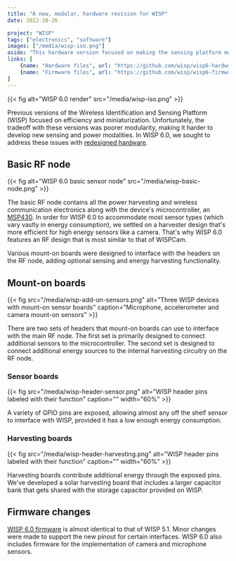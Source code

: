 ```yaml
---
title: "A new, modular, hardware revision for WISP"
date: 2022-10-26

project: "WISP"
tags: ["electronics", "software"]
images: ["/media/wisp-iso.png"]
aside: "This hardware version focused on making the sensing platform more modular. RF functionality is handled by a common board and optional mount-on boards add additional sensors."
links: [
    {name: "Hardware files", url: "https://github.com/wisp/wisp6-hardware", icon: github},
    {name: "Firmware files", url: "https://github.com/wisp/wisp6-firmware", icon: github},
]
---
```


{{< fig alt="WISP 6.0 render" src="/media/wisp-iso.png" >}}

Previous versions of the Wireless Identification and Sensing Platform (WISP) focused on efficiency and miniaturization. Unfortunately, the tradeoff with these versions was poorer modularity, making it harder to develop new sensing and power modalities. In WISP 6.0, we sought to address these issues with [redesigned hardware](https://github.com/wisp/wisp6-hardware).

## Basic RF node

{{< fig alt="WISP 6.0 basic sensor node" src="/media/wisp-basic-node.png" >}}

The basic RF node contains all the power harvesting and wireless communication electronics along with the device's microcontroller, an [MSP430](https://www.ti.com/product/MSP430FR5969). In order for WISP 6.0 to accommodate most sensor types (which vary vastly in energy consumption), we settled on a harvester design that's more efficient for high energy sensors like a camera. That's why WISP 6.0 features an RF design that is most similar to that of WISPCam.

Various mount-on boards were designed to interface with the headers on the RF node, adding optional sensing and energy harvesting functionality.

## Mount-on boards

{{< fig src="/media/wisp-add-on-sensors.png" alt="Three WISP devices with mount-on sensor boards" caption="Microphone, accelerometer and camera mount-on sensors" >}}

There are two sets of headers that mount-on boards can use to interface with the main RF node. The first set is primarily designed to connect additional sensors to the microcontroller. The second set is designed to connect additional energy sources to the internal harvesting circuitry on the RF node.

### Sensor boards

{{< fig src="/media/wisp-header-sensor.png" alt="WISP header pins labeled with their function" caption="" width="60%" >}}

A variety of GPIO pins are exposed, allowing almost any off the shelf sensor to interface with WISP, provided it has a low enough energy consumption.

### Harvesting boards

{{< fig src="/media/wisp-header-harvesting.png" alt="WISP header pins labeled with their function" caption="" width="60%" >}}

Harvesting boards contribute additional energy through the exposed pins. We've developed a solar harvesting board that includes a larger capacitor bank that gets shared with the storage capacitor provided on WISP.

## Firmware changes

[WISP 6.0 firmware](https://github.com/wisp/wisp6-firmware) is almost identical to that of WISP 5.1. Minor changes were made to support the new pinout for certain interfaces. WISP 6.0 also includes firmware for the implementation of camera and microphone sensors.